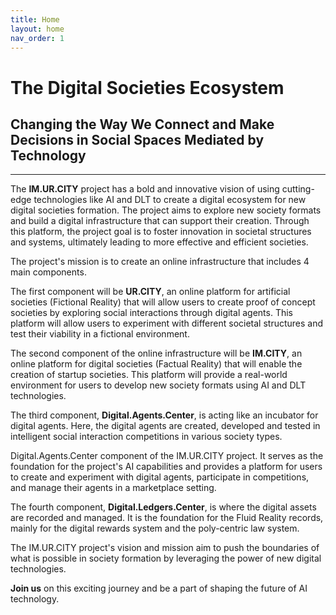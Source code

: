 ```yaml
---
title: Home
layout: home
nav_order: 1
---
```


# The Digital Societies Ecosystem

## Changing the Way We Connect and Make Decisions in Social Spaces Mediated by Technology
---------------------------------------

The **IM.UR.CITY** project has a bold and innovative vision of using cutting-edge technologies like AI and DLT to create a digital ecosystem for new digital societies formation. 
The project aims to explore new society formats and build a digital infrastructure that can support their creation.
Through this platform, the project goal is to foster innovation in societal structures and systems, ultimately leading to more effective and efficient societies.

The project's mission is to create an online infrastructure that includes 4 main components.

The first component will be **UR.CITY**, an online platform for artificial societies (Fictional Reality) that will allow users to create proof of concept societies by exploring social interactions through digital agents. This platform will allow users to experiment with different societal structures and test their viability in a fictional environment.

The second component of the online infrastructure will be **IM.CITY**, an online platform for digital societies (Factual Reality) that will enable the creation of startup societies. This platform will provide a real-world environment for users to develop new society formats using AI and DLT technologies.

The third component, **Digital.Agents.Center**, is acting like an incubator for digital agents. Here, the digital agents are created, developed and tested in intelligent social interaction competitions in various society types.

Digital.Agents.Center component of the IM.UR.CITY project. It serves as the foundation for the project's AI capabilities and provides a platform for users to create and experiment with digital agents, participate in competitions, and manage their agents in a marketplace setting. 

The fourth component, **Digital.Ledgers.Center**, is where the digital assets are recorded and managed. It is the foundation for the Fluid Reality records, mainly for the digital rewards system and the poly-centric law system.

The IM.UR.CITY project's vision and mission aim to push the boundaries of what is possible in society formation by leveraging the power of new digital technologies.

**Join us** on this exciting journey and be a part of shaping the future of AI technology.


[IM.CITY]: https://docs.im.city "The ImMersive City"
[UR.CITY]: https://docs.ur.city "The UnReal City"